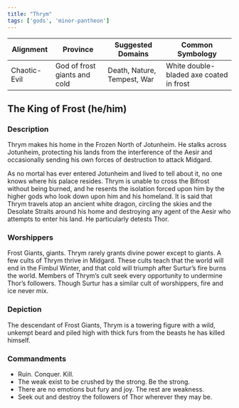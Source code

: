 ```yaml
---
title: "Thrym"
tags: ['gods', 'minor-pantheon']
---
```


| Alignment | Province |  Suggested Domains | Common Symbology |
| ----------| ---------| -------------------| -----------------|
| Chaotic-Evil | God of frost giants and cold | Death, Nature, Tempest, War | White double-bladed axe coated in frost |

## The King of Frost (he/him)

### Description

Thrym makes his home in the Frozen North of Jotunheim. He stalks across Jotunheim, protecting his lands from the interference of the Aesir and occasionally sending his own forces of destruction to attack Midgard.

As no mortal has ever entered Jotunheim and lived to tell about it, no one knows where his palace resides. Thrym is unable to cross the Bifrost without being burned, and he resents the isolation forced upon him by the higher gods who look down upon him and his homeland. It is said that Thrym travels atop an ancient white dragon, circling the skies and the Desolate Straits around his home and destroying any agent of the Aesir who attempts to enter his land. He particularly detests Thor.

### Worshippers

Frost Giants, giants. Thrym rarely grants divine power except to giants. A few cults of Thrym thrive in Midgard. These cults teach that the world will end in the Fimbul Winter, and that cold will triumph after Surtur’s fire burns the world. Members of Thrym’s cult seek every opportunity to undermine Thor’s followers. Though Surtur has a similar cult of worshippers, fire and ice never mix.

### Depiction

The descendant of Frost Giants, Thrym is a towering figure with a wild, unkempt beard and piled high with thick furs from the beasts he has killed himself.

### Commandments

- Ruin. Conquer. Kill.
- The weak exist to be crushed by the strong. Be the strong.
- There are no emotions but fury and joy. The rest are weakness.
- Seek out and destroy the followers of Thor wherever they may be.